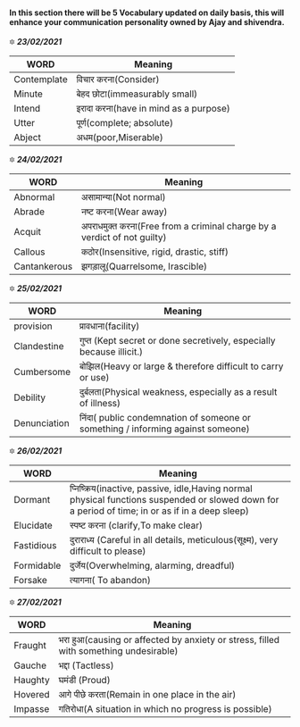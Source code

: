 #### In this section there will be 5 Vocabulary updated on daily basis, this will enhance your communication personality owned by Ajay and shivendra.


🔯 ***23/02/2021***

| WORD | Meaning |
|--------------------------------------------------------------------------------------------------------------|-------------------------------------------------------------------------------------------------------------------------------------------------------------------|
| Contemplate | विचार करना(Consider) |
| Minute | बेहद छोटा(immeasurably small) |
| Intend | इरादा करना(have in mind as a purpose) |
| Utter | पूर्ण(complete; absolute) |
| Abject | अधम(poor,Miserable) |


🔯 ***24/02/2021***

| WORD | Meaning |
|--------------------------------------------------------------------------------------------------------------|-------------------------------------------------------------------------------------------------------------------------------------------------------------------|
| Abnormal | असामान्या(Not normal) |
| Abrade | नष्ट करना(Wear away) |
| Acquit | अपराधमुक्त करना(Free from a criminal charge by a verdict of not guilty) |
| Callous | कठोर(Insensitive, rigid, drastic, stiff) |
| Cantankerous | झगड़ालू(Quarrelsome, Irascible) |

🔯 ***25/02/2021***

| WORD | Meaning |
|--------------------------------------------------------------------------------------------------------------|-------------------------------------------------------------------------------------------------------------------------------------------------------------------|
| provision | प्रावधाना(facility) |
| Clandestine | गुप्त (Kept secret or done secretively, especially because illicit.) |
| Cumbersome | बोझिल(Heavy or large & therefore difficult to carry or use) |
| Debility | दुर्बलता(Physical weakness, especially as a result of illness) |
| Denunciation | निंदा( public condemnation of someone or something / informing against someone) |

🔯 ***26/02/2021***

| WORD | Meaning |
|--------------------------------------------------------------------------------------------------------------|-------------------------------------------------------------------------------------------------------------------------------------------------------------------|
| Dormant | प्निष्क्रिय(inactive, passive, idle,Having normal physical functions suspended or slowed down for a period of time; in or as if in a deep sleep) |
| Elucidate | स्पष्ट करना (clarify,To make clear) |
| Fastidious | दुराराध्य (Careful in all details, meticulous(सूक्ष्म), very difficult to please) |
| Formidable | दुर्जेय(Overwhelming, alarming, dreadful) |
| Forsake | त्यागना( To abandon) |

🔯 ***27/02/2021***

| WORD | Meaning |
|--------------------------------------------------------------------------------------------------------------|-------------------------------------------------------------------------------------------------------------------------------------------------------------------|
| Fraught | भरा हुआ(causing or affected by anxiety or stress, filled with something undesirable) |
| Gauche | भद्दा (Tactless) |
| Haughty | घमंडी (Proud) |
| Hovered | आगे पीछे करता(Remain in one place in the air) |
| Impasse | गतिरोधा(A situation in which no progress is possible) |


